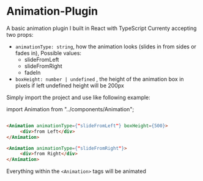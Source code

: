 # Animation-Plugin
A basic animation plugin I built in React with TypeScript
Currenty accepting two props:
  - ```animationType: string```, how the animation looks (slides in from sides or fades in), Possible values:
       -  slideFromLeft
       -  slideFromRight
       -  fadeIn
  - ```boxHeight: number | undefined``` , the height of the animation box in pixels if left undefined height will be 200px

Simply import the project and use like following example:

import Animation from "../components/Animation";

```html

<Animation animationType={"slideFromLeft"} boxHeight={500}>
     <div>from Left</div>
</Animation>

<Animation animationType={"slideFromRight"}>
     <div>from Right</div>
</Animation>

```
Everything within the ``` <Animation> ``` tags will be animated
